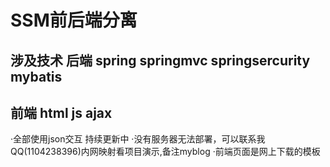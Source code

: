 # SSM前后端分离
## 涉及技术 后端 spring springmvc springsercurity mybatis
## 前端 html js ajax
·全部使用json交互 持续更新中 
·没有服务器无法部署，可以联系我QQ(1104238396)内网映射看项目演示,备注myblog 
·前端页面是网上下载的模板
